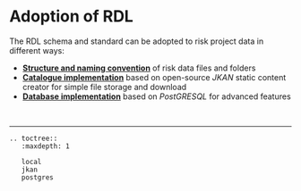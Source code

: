 # Adoption of RDL

The RDL schema and standard can be adopted to risk project data in different ways:

- [**Structure and naming convention**](local.md) of risk data files and folders
- [**Catalogue implementation**](jkan.md) based on open-source *JKAN* static content creator for simple file storage and download
- [**Database implementation**](postgres.md) based on *PostGRESQL* for advanced features

<br><hr>

```{eval-rst}
.. toctree::
   :maxdepth: 1

   local
   jkan
   postgres

```
